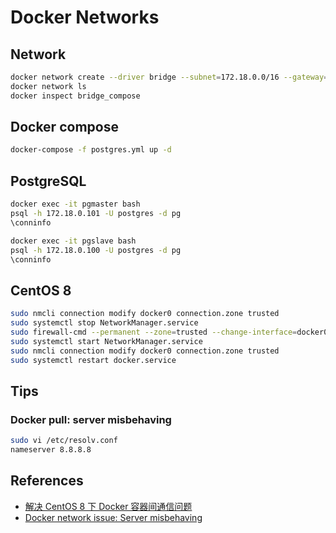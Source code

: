 # Docker Networks

## Network
```sh
docker network create --driver bridge --subnet=172.18.0.0/16 --gateway=172.18.0.1 bridge_compose
docker network ls
docker inspect bridge_compose
```

## Docker compose
```sh
docker-compose -f postgres.yml up -d
```

## PostgreSQL
```sh
docker exec -it pgmaster bash
psql -h 172.18.0.101 -U postgres -d pg
\conninfo
```
```sh
docker exec -it pgslave bash
psql -h 172.18.0.100 -U postgres -d pg
\conninfo
```

## CentOS 8
```sh
sudo nmcli connection modify docker0 connection.zone trusted
sudo systemctl stop NetworkManager.service
sudo firewall-cmd --permanent --zone=trusted --change-interface=docker0
sudo systemctl start NetworkManager.service
sudo nmcli connection modify docker0 connection.zone trusted
sudo systemctl restart docker.service
```

## Tips
### Docker pull: server misbehaving
```sh
sudo vi /etc/resolv.conf
nameserver 8.8.8.8
```

## References
- [解决 CentOS 8 下 Docker 容器间通信问题](https://www.ricensoftwares.com.cn/index.php?control=doc&view=detail&id=278)
- [Docker network issue: Server misbehaving](https://stackoverflow.com/questions/28332845/docker-network-issue-server-misbehaving)